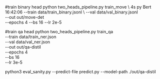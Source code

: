 
#train binary head
python two_heads_pipeline.py train_move \                                                                                 4s py Bert 16:42:06
  --train data/train_binary.jsonl \ 
  --val   data/val_binary.jsonl \
  --out   out/move-det \
  --epochs 4 --bs 16 --lr 2e-5

#train qa head
python two_heads_pipeline.py train_qa \
  --train data/train_ner.json \
  --val data/val_ner.json \
  --out out/qa-distil \
  --epochs 4 \
  --bs 16 \
  --lr 3e-5

python3 eval_sanity.py --predict-file predict.py --model-path ./out/qa-distil
